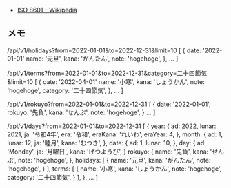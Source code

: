 - [ISO 8601 - Wikipedia](https://ja.wikipedia.org/wiki/ISO_8601)

## メモ

/api/v1/holidays?from=2022-01-01&to=2022-12-31&limit=10
[
  {
    date: '2022-01-01'
    name: '元旦',
    kana: 'がんたん',
    note: 'hogehoge',
  },
  ...
]

/api/v1/terms?from=2022-01-01&to=2022-12-31&category=二十四節気&limit=10
[
  {
    date: '2022-04-01'
    name: '小寒',
    kana: 'しょうかん',
    note: 'hogehoge',
    category: '二十四節気',
  },
  ...
]

/api/v1/rokuyo?from=2022-01-01&to=2022-12-31
[
  {
    date: '2022-01-01',
    rokuyo: '先負',
    kana: 'せんぷ',
    note: 'hogehoge',
  }
  ...
]

/api/v1/days?from=2022-01-01&to=2022-12-31
[
  {
    year: {
      ad: 2022,
      lunar: 2021,
      ja: '令和4年',
      era: '令和',
      eraKana: 'れいわ',
      eraYear: 4,
    },
    month: {
      ad: 1,
      lunar: 12,
      ja: '睦月',
      kana: 'むつき',
    },
    date: {
      ad: 1,
      lunar: 10,
    },
    day: {
      ad: 'Monday',
      ja: '月曜日',
      kana: 'げつようび',
    }
    rokuyo: {
      name: '先負',
      kana: 'せんぷ',
      note: 'hogehoge',
    },
    holidays: [
      {
        name: '元旦',
        kana: 'がんたん',
        note: 'hogehoge',
      }
    ],
    terms: [
      {
        name: '小寒',
        kana: 'しょうかん',
        note: 'hogehoge',
        category: '二十四節気',
      }
    ],
  },
  ...
]
